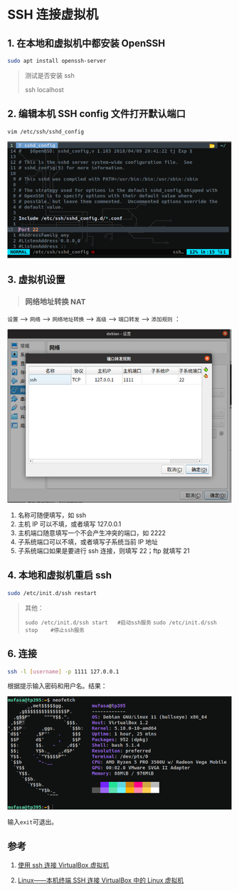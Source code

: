 # SSH 连接虚拟机


## 1. 在本地和虚拟机中都安装 OpenSSH

```bash
sudo apt install openssh-server
```

> 测试是否安装 ssh
>
> ssh localhost

## 2. 编辑本机 SSH config 文件打开默认端口

```bash
vim /etc/ssh/sshd_config
```

![sshd 端口](/SSH_VBOX/sshd_port.png)

## 3. 虚拟机设置

>### 网络地址转换 NAT

`设置` --> `网络` --> `网络地址转换` --> `高级` --> `端口转发` --> `添加规则` ：

![端口转发.png](/SSH_VBOX/Port_forwarding.png)

1. 名称可随便填写，如 ssh
2. 主机 IP 可以不填，或者填写 127.0.0.1
3. 主机端口随意填写一个不会产生冲突的端口，如 2222
4. 子系统端口可以不填，或者填写子系统当前 IP 地址
5. 子系统端口如果是要进行 ssh 连接，则填写 22；ftp 就填写 21

## 4. 本地和虚拟机重启 ssh

```bash
sudo /etc/init.d/ssh restart
```

> 其他：
>
> `sudo /etc/init.d/ssh start   #启动ssh服务`
> `sudo /etc/init.d/ssh stop    #停止ssh服务`

## 6. 连接

```bash
ssh -l [username] -p 1111 127.0.0.1
```

根据提示输入密码和用户名。结果：

![ssh 结果](/SSH_VBOX/ssh_res.png)

输入`exit`可退出。

## 参考

1. [使用 ssh 连接 VirtualBox 虚拟机](https://www.jianshu.com/p/d59ed9f226d1)

2. [Linux——本机终端 SSH 连接 VirtualBox 中的 Linux 虚拟机](https://www.cnblogs.com/oddcat/articles/9676817.html)

